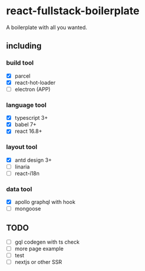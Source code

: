# react-fullstack-boilerplate

A boilerplate with all you wanted.

## including

### build tool

- [x] parcel
- [x] react-hot-loader
- [ ] electron (APP)

### language tool

- [x] typescript 3+
- [x] babel 7+
- [x] react 16.8+

### layout tool

- [x] antd design 3+
- [ ] linaria
- [ ] react-i18n

### data tool

- [x] apollo graphql with hook
- [ ] mongoose

## TODO

- [ ] gql codegen with ts check
- [ ] more page example
- [ ] test
- [ ] nextjs or other SSR
